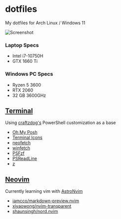 # dotfiles
My dotfiles for Arch Linux / Windows 11

![Screenshot](https://imgur.com/a/A1u3aLz)

### Laptop Specs

- Intel i7-10750H
- GTX 1660 Ti

### Windows PC Specs

- Ryzen 5 3600
- RTX 2060
- 32 GB 3600GHz

## [Terminal](https://github.com/microsoft/terminal)

Using [craftzdog's](https://youtu.be/5-aK2_WwrmM) PowerShell customization as a base

- [Oh My Posh](https://ohmyposh.dev/)
- [Terminal Icons](https://github.com/devblackops/Terminal-Icons)
- [neofetch](https://github.com/dylanaraps/neofetch)
- [winfetch](https://github.com/lptstr/winfetch)
- [PSFzf](https://github.com/kelleyma49/PSFzf)
- [PSReadLine](https://learn.microsoft.com/en-us/powershell/module/psreadline/?view=powershell-7.3)
- [z](https://www.powershellgallery.com/packages/z)

## [Neovim](https://neovim.io)

Currently learning vim with [AstroNvim](https://github.com/AstroNvim/AstroNvim)

- [iamcco/markdown-preview.nvim](https://github.com/iamcco/markdown-preview.nvim)
- [xiyaowong/nvim-transparent](https://github.com/xiyaowong/nvim-transparent)
- [shaunsingh/nord.nvim](https://github.com/shaunsingh/nord.nvim)
